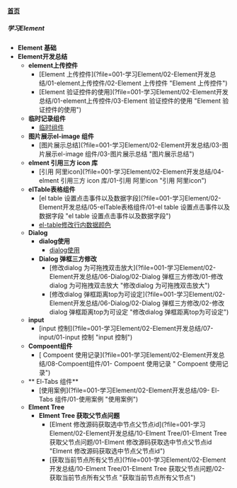 
#### [首页](?file=home-首页)

##### 学习Element
- **Element 基础**
- **Element开发总结**
    - **element上传控件**
        - [Element 上传控件](?file=001-学习Element/02-Element开发总结/01-element上传控件/02-Element 上传控件 "Element 上传控件")
        - [Element 验证控件的使用](?file=001-学习Element/02-Element开发总结/01-element上传控件/03-Element 验证控件的使用 "Element 验证控件的使用")
    - **临时记录组件**
        - [临时组件](?file=001-学习Element/02-Element开发总结/02-临时记录组件/01-临时组件 "临时组件")
    - **图片展示el-image 组件**
        - [图片展示总结](?file=001-学习Element/02-Element开发总结/03-图片展示el-image 组件/03-图片展示总结 "图片展示总结")
    - **elment 引用三方 icon 库**
        - [引用 阿里icon](?file=001-学习Element/02-Element开发总结/04-elment 引用三方 icon 库/01-引用 阿里icon "引用 阿里icon")
    - **elTable表格组件**
        - [el table 设置点击事件以及数据字段](?file=001-学习Element/02-Element开发总结/05-elTable表格组件/01-el table 设置点击事件以及数据字段 "el table 设置点击事件以及数据字段")
        - [el-table修改行内数据颜色](?file=001-学习Element/02-Element开发总结/05-elTable表格组件/02-el-table修改行内数据颜色 "el-table修改行内数据颜色")
    - **Dialog**
        - **dialog使用**
            - [dialog使用](?file=001-学习Element/02-Element开发总结/06-Dialog/01-dialog使用/01-dialog使用 "dialog使用")
        - **Dialog 弹框三方修改**
            - [修改dialog 为可拖拽双击放大](?file=001-学习Element/02-Element开发总结/06-Dialog/02-Dialog 弹框三方修改/01-修改dialog 为可拖拽双击放大 "修改dialog 为可拖拽双击放大")
            - [修改dialog 弹框距离top为可设定](?file=001-学习Element/02-Element开发总结/06-Dialog/02-Dialog 弹框三方修改/02-修改dialog 弹框距离top为可设定 "修改dialog 弹框距离top为可设定")
    - **input**
        - [input 控制](?file=001-学习Element/02-Element开发总结/07-input/01-input 控制 "input 控制")
    - **Compoent组件**
        - [ Compoent 使用记录](?file=001-学习Element/02-Element开发总结/08-Compoent组件/01- Compoent 使用记录 " Compoent 使用记录")
    - ** El-Tabs 组件**
        - [使用案例](?file=001-学习Element/02-Element开发总结/09- El-Tabs 组件/01-使用案例 "使用案例")
    - **Elment Tree**
        - **Elment Tree 获取父节点问题**
            - [Elment 修改源码获取选中节点父节点id](?file=001-学习Element/02-Element开发总结/10-Elment Tree/01-Elment Tree 获取父节点问题/01-Elment 修改源码获取选中节点父节点id "Elment 修改源码获取选中节点父节点id")
            - [获取当前节点所有父节点](?file=001-学习Element/02-Element开发总结/10-Elment Tree/01-Elment Tree 获取父节点问题/02-获取当前节点所有父节点 "获取当前节点所有父节点")
